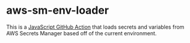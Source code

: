 # aws-sm-env-loader

This is a [JavaScript GitHub
Action](https://docs.github.com/en/actions/sharing-automations/creating-actions/creating-a-javascript-action)
that loads secrets and variables from AWS Secrets Manager based off of the
current environment.
